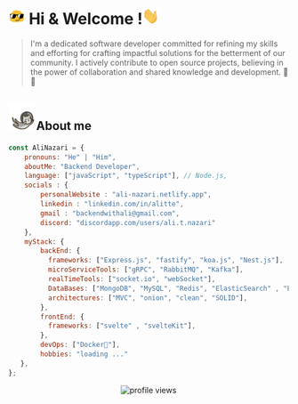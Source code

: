 <p><h1><img  width="30px" height="30px" src="./img/emoji.gif" > Hi & Welcome !<img width="30px" height="30px" src="./img/hand.gif" alt=""></h1></p>

> I'm a dedicated software developer committed for refining my skills and efforting for crafting impactful solutions for the betterment of our community. I actively contribute to open source projects, believing in the power of collaboration and shared knowledge and development. 🍵🍪

<!-- about me -->
<p align="left">
    <h2><img width="50px" height="50px" src="./img/astronautCat.gif" alt="cat">About me</h2>
</p>

```javascript
const AliNazari = {
    pronouns: "He" | "Him",
    aboutMe: "Backend Developer",
    language: ["javaScript", "typeScript"], // Node.js,
    socials : {
        personalWebsite : "ali-nazari.netlify.app",
        linkedin : "linkedin.com/in/alitte",
        gmail : "backendwithali@gmail.com",
        discord: "discordapp.com/users/ali.t.nazari"
    },
    myStack: {
        backEnd: {
          frameworks: ["Express.js", "fastify", "koa.js", "Nest.js"],
          microServiceTools: ["gRPC", "RabbitMQ", "Kafka"],
          realTimeTools: ["socket.io", "webSocket"],
          DataBases: ["MongoDB", "MySQL", "Redis", "ElasticSearch" , "Postgresql"],
          architectures: ["MVC", "onion", "clean", "SOLID"],
        },
        frontEnd: {
          frameworks: ["svelte" , "svelteKit"],
        },
        devOps: ["Docker🐳"],
        hobbies: "loading ..."
   },
};
```


<p align="center"><img src="https://komarev.com/ghpvc/?username=Silent-Watcher&amp;color=4A62C2" alt="profile views"></p>
